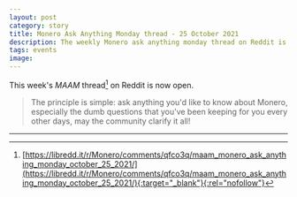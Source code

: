 ```yaml
---
layout: post
category: story
title: Monero Ask Anything Monday thread - 25 October 2021
description: The weekly Monero ask anything monday thread on Reddit is now open. Post your newbie questions so the community can help.
tags: events
image: 
---
```


This week's *MAAM* thread[^1] on Reddit is now open. 

> The principle is simple: ask anything you'd like to know about Monero, especially the dumb questions that you've been keeping for you every other days, may the community clarify it all!

---

[^1]: [https://libredd.it/r/Monero/comments/qfco3q/maam_monero_ask_anything_monday_october_25_2021/](https://libredd.it/r/Monero/comments/qfco3q/maam_monero_ask_anything_monday_october_25_2021/){:target="_blank"}{:rel="nofollow"}


